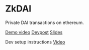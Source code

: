 # ZkDAI
Private DAI transactions on ethereum.

[Demo video](https://youtu.be/55qt4tj2O3Y)
[Devpost](https://devpost.com/software/ethsingapore-zk-dai)
[Slides](https://docs.google.com/presentation/d/1wQgbbT8A4Jwr3X3EC7oubtVlL_kNNlTS4z9XSxpXIQo/edit?usp=sharing)


Dev setup instructions
[Video](https://www.youtube.com/watch?v=DCnaUYbk75k&feature=youtu.be)
